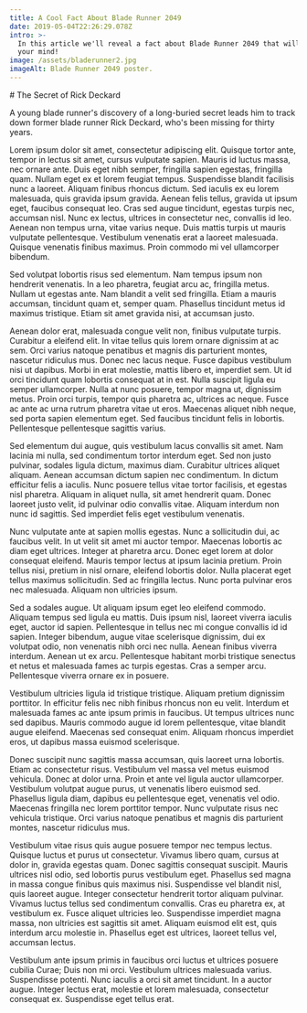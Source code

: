 ```yaml
---
title: A Cool Fact About Blade Runner 2049
date: 2019-05-04T22:26:29.078Z
intro: >-
  In this article we'll reveal a fact about Blade Runner 2049 that will blow
  your mind!
image: /assets/bladerunner2.jpg
imageAlt: Blade Runner 2049 poster.
---
```

\# The Secret of Rick Deckard

A young blade runner's discovery of a long-buried secret leads him to track down former blade runner Rick Deckard, who's been missing for thirty years.

Lorem ipsum dolor sit amet, consectetur adipiscing elit. Quisque tortor ante, tempor in lectus sit amet, cursus vulputate sapien. Mauris id luctus massa, nec ornare ante. Duis eget nibh semper, fringilla sapien egestas, fringilla quam. Nullam eget ex et lorem feugiat tempus. Suspendisse blandit facilisis nunc a laoreet. Aliquam finibus rhoncus dictum. Sed iaculis ex eu lorem malesuada, quis gravida ipsum gravida. Aenean felis tellus, gravida ut ipsum eget, faucibus consequat leo. Cras sed augue tincidunt, egestas turpis nec, accumsan nisl. Nunc ex lectus, ultrices in consectetur nec, convallis id leo. Aenean non tempus urna, vitae varius neque. Duis mattis turpis ut mauris vulputate pellentesque. Vestibulum venenatis erat a laoreet malesuada. Quisque venenatis finibus maximus. Proin commodo mi vel ullamcorper bibendum.



Sed volutpat lobortis risus sed elementum. Nam tempus ipsum non hendrerit venenatis. In a leo pharetra, feugiat arcu ac, fringilla metus. Nullam ut egestas ante. Nam blandit a velit sed fringilla. Etiam a mauris accumsan, tincidunt quam et, semper quam. Phasellus tincidunt metus id maximus tristique. Etiam sit amet gravida nisi, at accumsan justo.



Aenean dolor erat, malesuada congue velit non, finibus vulputate turpis. Curabitur a eleifend elit. In vitae tellus quis lorem ornare dignissim at ac sem. Orci varius natoque penatibus et magnis dis parturient montes, nascetur ridiculus mus. Donec nec lacus neque. Fusce dapibus vestibulum nisi ut dapibus. Morbi in erat molestie, mattis libero et, imperdiet sem. Ut id orci tincidunt quam lobortis consequat at in est. Nulla suscipit ligula eu semper ullamcorper. Nulla at nunc posuere, tempor magna ut, dignissim metus. Proin orci turpis, tempor quis pharetra ac, ultrices ac neque. Fusce ac ante ac urna rutrum pharetra vitae ut eros. Maecenas aliquet nibh neque, sed porta sapien elementum eget. Sed faucibus tincidunt felis in lobortis. Pellentesque pellentesque sagittis varius.



Sed elementum dui augue, quis vestibulum lacus convallis sit amet. Nam lacinia mi nulla, sed condimentum tortor interdum eget. Sed non justo pulvinar, sodales ligula dictum, maximus diam. Curabitur ultrices aliquet aliquam. Aenean accumsan dictum sapien nec condimentum. In dictum efficitur felis a iaculis. Nunc posuere tellus vitae tortor facilisis, et egestas nisl pharetra. Aliquam in aliquet nulla, sit amet hendrerit quam. Donec laoreet justo velit, id pulvinar odio convallis vitae. Aliquam interdum non nunc id sagittis. Sed imperdiet felis eget vestibulum venenatis.



Nunc vulputate ante at sapien mollis egestas. Nunc a sollicitudin dui, ac faucibus velit. In ut velit sit amet mi auctor tempor. Maecenas lobortis ac diam eget ultrices. Integer at pharetra arcu. Donec eget lorem at dolor consequat eleifend. Mauris tempor lectus at ipsum lacinia pretium. Proin tellus nisi, pretium in nisl ornare, eleifend lobortis dolor. Nulla placerat eget tellus maximus sollicitudin. Sed ac fringilla lectus. Nunc porta pulvinar eros nec malesuada. Aliquam non ultricies ipsum.



Sed a sodales augue. Ut aliquam ipsum eget leo eleifend commodo. Aliquam tempus sed ligula eu mattis. Duis ipsum nisl, laoreet viverra iaculis eget, auctor id sapien. Pellentesque in tellus nec mi congue convallis id id sapien. Integer bibendum, augue vitae scelerisque dignissim, dui ex volutpat odio, non venenatis nibh orci nec nulla. Aenean finibus viverra interdum. Aenean ut ex arcu. Pellentesque habitant morbi tristique senectus et netus et malesuada fames ac turpis egestas. Cras a semper arcu. Pellentesque viverra ornare ex in posuere.



Vestibulum ultricies ligula id tristique tristique. Aliquam pretium dignissim porttitor. In efficitur felis nec nibh finibus rhoncus non eu velit. Interdum et malesuada fames ac ante ipsum primis in faucibus. Ut tempus ultrices nunc sed dapibus. Mauris commodo augue id lorem pellentesque, vitae blandit augue eleifend. Maecenas sed consequat enim. Aliquam rhoncus imperdiet eros, ut dapibus massa euismod scelerisque.



Donec suscipit nunc sagittis massa accumsan, quis laoreet urna lobortis. Etiam ac consectetur risus. Vestibulum vel massa vel metus euismod vehicula. Donec at dolor urna. Proin et ante vel ligula auctor ullamcorper. Vestibulum volutpat augue purus, ut venenatis libero euismod sed. Phasellus ligula diam, dapibus eu pellentesque eget, venenatis vel odio. Maecenas fringilla nec lorem porttitor tempor. Nunc vulputate risus nec vehicula tristique. Orci varius natoque penatibus et magnis dis parturient montes, nascetur ridiculus mus.



Vestibulum vitae risus quis augue posuere tempor nec tempus lectus. Quisque luctus et purus ut consectetur. Vivamus libero quam, cursus at dolor in, gravida egestas quam. Donec sagittis consequat suscipit. Mauris ultrices nisl odio, sed lobortis purus vestibulum eget. Phasellus sed magna in massa congue finibus quis maximus nisi. Suspendisse vel blandit nisl, quis laoreet augue. Integer consectetur hendrerit tortor aliquam pulvinar. Vivamus luctus tellus sed condimentum convallis. Cras eu pharetra ex, at vestibulum ex. Fusce aliquet ultricies leo. Suspendisse imperdiet magna massa, non ultricies est sagittis sit amet. Aliquam euismod elit est, quis interdum arcu molestie in. Phasellus eget est ultrices, laoreet tellus vel, accumsan lectus.



Vestibulum ante ipsum primis in faucibus orci luctus et ultrices posuere cubilia Curae; Duis non mi orci. Vestibulum ultrices malesuada varius. Suspendisse potenti. Nunc iaculis a orci sit amet tincidunt. In a auctor augue. Integer lectus erat, molestie et lorem malesuada, consectetur consequat ex. Suspendisse eget tellus erat.
